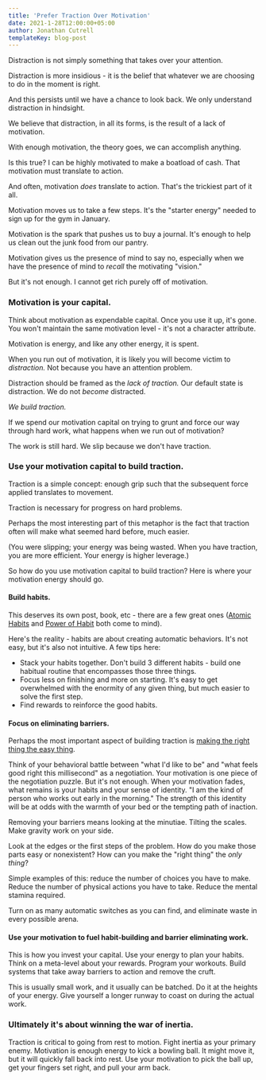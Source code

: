 ```yaml
---
title: 'Prefer Traction Over Motivation'
date: 2021-1-28T12:00:00+05:00
author: Jonathan Cutrell
templateKey: blog-post
---
```


Distraction is not simply something that takes over your attention.

Distraction is more insidious - it is the belief that whatever we are choosing to do in the moment is right.

And this persists until we have a chance to look back. We only understand distraction in hindsight.

We believe that distraction, in all its forms, is the result of a lack of motivation.

With enough motivation, the theory goes, we can accomplish anything.

Is this true? I can be highly motivated to make a boatload of cash. That motivation must translate to action.

And often, motivation _does_ translate to action. That's the trickiest part of it all.

Motivation moves us to take a few steps. It's the "starter energy" needed to sign up for the gym in January.

Motivation is the spark that pushes us to buy a journal. It's enough to help us clean out the junk food from our pantry.

Motivation gives us the presence of mind to say no, especially when we have the presence of mind to _recall_ the motivating "vision."

But it's not enough. I cannot get rich purely off of motivation.

### Motivation is your capital.

Think about motivation as expendable capital. Once you use it up, it's gone. You won't maintain the same motivation level - it's not a character attribute.

Motivation is energy, and like any other energy, it is spent.

When you run out of motivation, it is likely you will become victim to _distraction._ Not because you have an attention problem.

Distraction should be framed as the _lack of traction._ Our default state is distraction. We do not _become_ distracted.

*We build traction.*

If we spend our motivation capital on trying to grunt and force our way through hard work, what happens when we run out of motivation?

The work is still hard. We slip because we don't have traction.

### Use your motivation capital to build traction.

Traction is a simple concept: enough grip such that the subsequent force applied translates to movement.

Traction is necessary for progress on hard problems.

Perhaps the most interesting part of this metaphor is the fact that traction often will make what seemed hard before, much easier.

(You were slipping; your energy was being wasted. When you have traction, you are more efficient. Your energy is higher leverage.)

So how do you use motivation capital to build traction? Here is where your motivation energy should go.


#### Build habits.
This deserves its own post, book, etc - there are a few great ones ([Atomic Habits](https://smile.amazon.com/Atomic-Habits-Proven-Build-Break/dp/0735211299?sa-no-redirect=1) and [Power of Habit](https://smile.amazon.com/Power-Habit-What-Life-Business/dp/081298160X?sa-no-redirect=1) both come to mind).

Here's the reality - habits are about creating automatic behaviors. It's not easy, but it's also not intuitive. A few tips here:


- Stack your habits together. Don't build 3 different habits - build one habitual routine that encompasses those three things.
- Focus less on finishing and more on starting. It's easy to get overwhelmed with the enormity of any given thing, but much easier to solve the first step.
- Find rewards to reinforce the good habits.

#### Focus on eliminating barriers.

Perhaps the most important aspect of building traction is [making the right thing the easy thing](https://lengstorf.com/right-thing-easy-thing/).

Think of your behavioral battle between "what I'd like to be" and "what feels good right this millisecond" as a negotiation. Your motivation is one
piece of the negotiation puzzle. But it's not enough. When your motivation fades, what remains is your habits and your sense of identity. "I am the kind
of person who works out early in the morning." The strength of this identity will be at odds with the warmth of your bed or the tempting path of inaction.

Removing your barriers means looking at the minutiae. Tilting the scales. Make gravity work on your side.

Look at the edges or the first steps of the problem. How do you make those parts easy or nonexistent? How can you make the "right thing" the _only thing_?

Simple examples of this: reduce the number of choices you have to make. Reduce the number of physical actions you have to take. Reduce the mental stamina required.

Turn on as many automatic switches as you can find, and eliminate waste in every possible arena.

#### Use your motivation to fuel habit-building and barrier eliminating work.

This is how you invest your capital. Use your energy to plan your habits. Think on a meta-level about your rewards. Program your workouts. Build systems that take
away barriers to action and remove the cruft.

This is usually small work, and it usually can be batched. Do it at the heights of your energy. Give yourself a longer runway to coast on during the actual work.

### Ultimately it's about winning the war of inertia.

Traction is critical to going from rest to motion. Fight inertia as your primary enemy. Motivation is enough energy to kick a bowling ball.
It might move it, but it will quickly fall back into rest. Use your motivation to pick the ball up, get your fingers set right, and pull your arm back.
